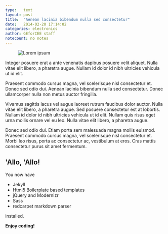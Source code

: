 ```yaml
---
type:	text
layout: post
title:  "Aenean lacinia bibendum nulla sed consectetur"
date:	2014-02-20 17:14:02
categories: electronics
author:	GEforCEE staff
notecount: no notes
---
```

<figure><img src="http://lorempixel.com/480/768/technics" alt="Lorem ipsum"></figure>

Integer posuere erat a ante venenatis dapibus posuere velit aliquet. Nulla vitae elit libero, a pharetra augue. Nullam id dolor id nibh ultricies vehicula ut id elit.

<!--more-->

Praesent commodo cursus magna, vel scelerisque nisl consectetur et. Donec sed odio dui. Aenean lacinia bibendum nulla sed consectetur. Donec ullamcorper nulla non metus auctor fringilla.

Vivamus sagittis lacus vel augue laoreet rutrum faucibus dolor auctor. Nulla vitae elit libero, a pharetra augue. Sed posuere consectetur est at lobortis. Nullam id dolor id nibh ultricies vehicula ut id elit. Nullam quis risus eget urna mollis ornare vel eu leo. Nulla vitae elit libero, a pharetra augue.

Donec sed odio dui. Etiam porta sem malesuada magna mollis euismod. Praesent commodo cursus magna, vel scelerisque nisl consectetur et. Morbi leo risus, porta ac consectetur ac, vestibulum at eros. Cras mattis consectetur purus sit amet fermentum.

## 'Allo, 'Allo!

You now have

- Jekyll
- Html5 Boilerplate based templates
- jQuery and Modernizr
- Sass
- redcarpet markdown parser

installed.

**Enjoy coding!**
